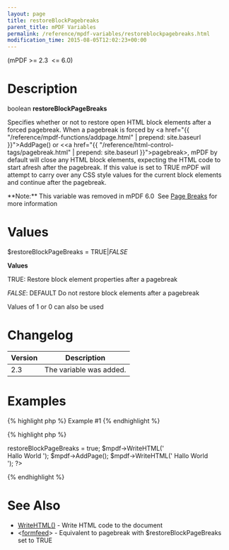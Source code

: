 ```yaml
---
layout: page
title: restoreBlockPagebreaks
parent_title: mPDF Variables
permalink: /reference/mpdf-variables/restoreblockpagebreaks.html
modification_time: 2015-08-05T12:02:23+00:00
---
```


(mPDF >= 2.3  <= 6.0)

# Description

boolean **restoreBlockPageBreaks**

Specifies whether or not to restore open HTML block elements after a forced pagebreak. When a pagebreak is forced by <a href="{{ "/reference/mpdf-functions/addpage.html" | prepend: site.baseurl }}">AddPage()</a> or &lt;<a href="{{ "/reference/html-control-tags/pagebreak.html" | prepend: site.baseurl }}">pagebreak</a>&gt;, mPDF by default will close any HTML block elements, expecting the HTML code to start afresh after the pagebreak. If this value is set to <span class="smallblock">TRUE</span> mPDF will attempt to carry over any CSS style values for the current block elements and continue after the pagebreak.

<div class="alert alert-info" role="alert">**Note:** This variable was removed in mPDF 6.0  See <a href="{{ "/paging/page-breaks.html" | prepend: site.baseurl }}">Page Breaks</a> for more information</div>

# Values

<span class="parameter">$restoreBlockPageBreaks</span> = <span class="smallblock">TRUE</span>|<span class="smallblock">*FALSE*</span>

**Values**

<span class="smallblock">TRUE</span>: Restore block element properties after a pagebreak

<span class="smallblock">*FALSE*</span>: <span class="smallblock">DEFAULT</span> Do not restore block elements after a pagebreak

Values of 1 or 0 can also be used

# Changelog

<table class="table"> <thead>
<tr> <th>Version</th> <th>Description</th> </tr>
</thead> <tbody>
<tr>
<td>2.3</td>
<td>The variable was added.</td>
</tr>
</tbody> </table>

# Examples

{% highlight php %}
Example #1
{% endhighlight %}

{% highlight php %}
<?php

$mpdf = new mPDF();

$mpdf->restoreBlockPageBreaks = true;

$mpdf->WriteHTML('<div class="firstlevel"><div class="secondlevel">
Hallo World
');

$mpdf->AddPage();

$mpdf->WriteHTML('
Hallo World
</div></div>');

?>
{% endhighlight %}

# See Also

<ul>
<li class="manual_boxlist"><a href="{{ "/reference/mpdf-functions/setwatermarktext.html" | prepend: site.baseurl }}">WriteHTML()</a> - Write HTML code to the document</li>
<li class="manual_boxlist">&lt;<a href="{{ "/reference/html-control-tags/formfeed.html" | prepend: site.baseurl }}">formfeed</a>&gt; - Equivalent to pagebreak with <span class="parameter">$restoreBlockPageBreaks</span> set to <span class="smallblock">TRUE</span> </li>
</ul>
